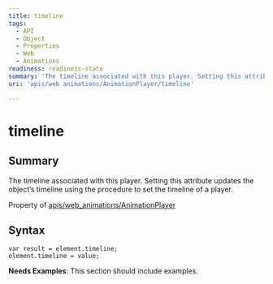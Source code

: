 ```yaml
---
title: timeline
tags:
  - API
  - Object
  - Properties
  - Web
  - Animations
readiness: readiness-state
summary: 'The timeline associated with this player. Setting this attribute updates the object’s timeline using the procedure to set the timeline of a player.'
uri: 'apis/web animations/AnimationPlayer/timeline'

---
```

# timeline

## Summary

The timeline associated with this player. Setting this attribute updates the object’s timeline using the procedure to set the timeline of a player.

<span data-meta="applies_to" data-type="key">Property of <span data-type="value">[apis/web\_animations/AnimationPlayer](/apis/web_animations/AnimationPlayer)</span></span>

## Syntax

``` {.js}
var result = element.timeline;
element.timeline = value;
```

**Needs Examples**: This section should include examples.

